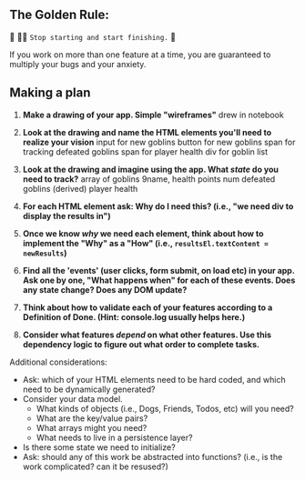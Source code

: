 ## The Golden Rule: 

🦸 🦸‍♂️ `Stop starting and start finishing.` 🏁

If you work on more than one feature at a time, you are guaranteed to multiply your bugs and your anxiety.

## Making a plan

1) **Make a drawing of your app. Simple "wireframes"** 
drew in notebook
1) **Look at the drawing and name the HTML elements you'll need to realize your vision**
input for new goblins
button for new goblins
span for tracking defeated goblins
span for player health
div for goblin list
1) **Look at the drawing and imagine using the app. What _state_ do you need to track?** 
array of goblins 9name, health points
num defeated goblins (derived)
player health
1) **For each HTML element ask: Why do I need this? (i.e., "we need div to display the results in")** 

1) **Once we know _why_ we need each element, think about how to implement the "Why" as a "How" (i.e., `resultsEl.textContent = newResults`)**

1) **Find all the 'events' (user clicks, form submit, on load etc) in your app. Ask one by one, "What happens when" for each of these events. Does any state change? Does any DOM update?**

1) **Think about how to validate each of your features according to a Definition of Done. (Hint: console.log usually helps here.)**

1) **Consider what features _depend_ on what other features. Use this dependency logic to figure out what order to complete tasks.**







Additional considerations:
- Ask: which of your HTML elements need to be hard coded, and which need to be dynamically generated?
- Consider your data model. 
  - What kinds of objects (i.e., Dogs, Friends, Todos, etc) will you need? 
  - What are the key/value pairs? 
  - What arrays might you need? 
  - What needs to live in a persistence layer?
- Is there some state we need to initialize?
- Ask: should any of this work be abstracted into functions? (i.e., is the work complicated? can it be resused?)
